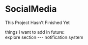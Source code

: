 # SocialMedia
This Project Hasn't Finished Yet

things i want to add in future:                           
explore section ---
notification system
